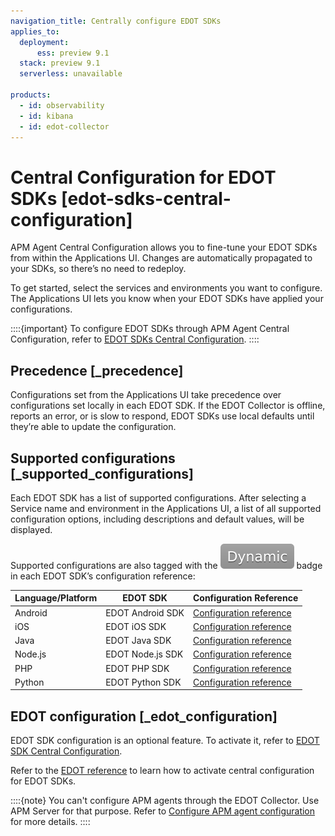 ```yaml
---
navigation_title: Centrally configure EDOT SDKs
applies_to:
  deployment:
      ess: preview 9.1
  stack: preview 9.1
  serverless: unavailable

products:
  - id: observability
  - id: kibana
  - id: edot-collector
---
```


# Central Configuration for EDOT SDKs [edot-sdks-central-configuration]

APM Agent Central Configuration allows you to fine-tune your EDOT SDKs from within the Applications UI. Changes are automatically propagated to your SDKs, so there’s no need to redeploy.

To get started, select the services and environments you want to configure. The Applications UI lets you know when your EDOT SDKs have applied your configurations.

::::{important}
To configure EDOT SDKs through APM Agent Central Configuration, refer to [EDOT SDKs Central Configuration](/solutions/observability/apm/opentelemetry/edot-sdks-central-configuration.md).
::::

## Precedence [_precedence]

Configurations set from the Applications UI take precedence over configurations set locally in each EDOT SDK. If the EDOT Collector is offline, reports an error, or is slow to respond, EDOT SDKs use local defaults until they’re able to update the configuration.

## Supported configurations [_supported_configurations]

Each EDOT SDK has a list of supported configurations. After selecting a Service name and environment in the Applications UI, a list of all supported configuration options, including descriptions and default values, will be displayed.

Supported configurations are also tagged with the ![dynamic config](/solutions/images/observability-dynamic-config.svg "") badge in each EDOT SDK’s configuration reference:

| Language/Platform | EDOT SDK | Configuration Reference |
| --- | --- | --- |
| Android | EDOT Android SDK | [Configuration reference](apm-agent-android://reference/edot-android/configuration.md) |
| iOS | EDOT iOS SDK | [Configuration reference](apm-agent-ios://reference/edot-ios/configuration.md) |
| Java | EDOT Java SDK | [Configuration reference](elastic-otel-java://reference/edot-java/configuration.md) |
| Node.js | EDOT Node.js SDK | [Configuration reference](elastic-otel-node://reference/edot-node/configuration.md) |
| PHP | EDOT PHP SDK | [Configuration reference](elastic-otel-php://reference/edot-php/configuration.md) |
| Python | EDOT Python SDK | [Configuration reference](elastic-otel-python://reference/edot-python/configuration.md) |

## EDOT configuration [_edot_configuration]

EDOT SDK configuration is an optional feature. To activate it, refer to [EDOT SDK Central Configuration](/solutions/observability/apm/opentelemetry/edot-sdks-central-configuration.md).

Refer to the [EDOT reference](opentelemetry://reference/central-configuration.md) to learn how to activate central configuration for EDOT SDKs.

::::{note}
You can't configure APM agents through the EDOT Collector. Use APM Server for that purpose. Refer to [Configure APM agent configuration](/solutions/observability/apm/apm-server/apm-agent-central-configuration.md) for more details.
::::
